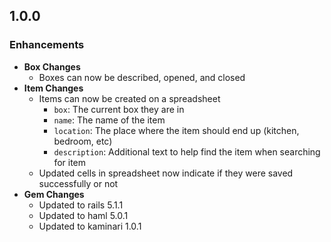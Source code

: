 ## 1.0.0

### Enhancements
- **Box Changes**
  - Boxes can now be described, opened, and closed
- **Item Changes**
  - Items can now be created on a spreadsheet
    - `box`: The current box they are in
    - `name`: The name of the item
    - `location`: The place where the item should end up (kitchen, bedroom, etc)
    - `description`: Additional text to help find the item when searching for item
  - Updated cells in spreadsheet now indicate if they were saved successfully or
    not
- **Gem Changes**
  - Updated to rails 5.1.1
  - Updated to haml 5.0.1
  - Updated to kaminari 1.0.1
